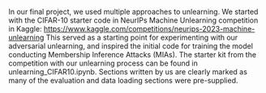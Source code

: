 In our final project, we used multiple approaches to unlearning. We started with the CIFAR-10 starter code in NeurIPs Machine Unlearning competition in Kaggle: https://www.kaggle.com/competitions/neurips-2023-machine-unlearning
This served as a starting point for experimenting with our adversarial unlearning, and inspired the initial code for training the model conducting Membership Inference Attacks (MIAs). The starter kit from the competition
with our unlearning process can be found in unlearning_CIFAR10.ipynb. Sections written by us are clearly marked as many of the evaluation and data loading sections were pre-supplied. 
